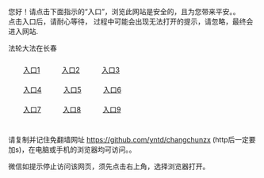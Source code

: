 您好！请点击下面指示的“入口”，浏览此网站是安全的，且为您带来平安。。 <br/>
点击入口后，请耐心等待， 过程中可能会出现无法打开的提示，请忽略，最终会进入网站. </br>

法轮大法在长春<br/>
<div style="padding:10px"><a style="margin:20px" target="_blank" href="https://d2susdzmxn4f6f.cloudfront.net/2Qpsp?qqxikq" id="ccLink1" rel="nofollow">入口1</a> <a target="_blank" style="margin:20px" href="https://d1j8zcmlqo4g87.cloudfront.net/2Qpsp?bsaqea" id="ccLink2" rel="nofollow">入口2</a> <a style="margin:20px" target="_blank" href="https://d3gw3dsgg5msfl.cloudfront.net/2Qpsp?qesqncl" id="ccLink3" rel="nofollow">入口3</a></div>

<div style="padding:10px" ><a style="margin:20px" target="_blank" href="https://d2susdzmxn4f6f.cloudfront.net/2Qpsp?qqxikq" id="ccLink4" rel="nofollow">入口4</a> <a style="margin:20px" href="https://d1j8zcmlqo4g87.cloudfront.net/2Qpsp?bsaqea" target="_blank" id="ccLink5" rel="nofollow">入口5</a> <a style="margin:20px" href="https://d3gw3dsgg5msfl.cloudfront.net/2Qpsp?qesqncl" target="_blank" id="ccLink6" rel="nofollow">入口6</a></div>

<div style="padding:10px"><a style="margin:20px" target="_blank" href="https://d2susdzmxn4f6f.cloudfront.net/2Qpsp?qqxikq" id="ccLink7" rel="nofollow">入口7</a> <a style="margin:20px" href="https://d1j8zcmlqo4g87.cloudfront.net/2Qpsp?bsaqea" target="_blank" id="ccLink8" rel="nofollow">入口8</a> <a style="margin:20px" target="_blank" href="https://d3gw3dsgg5msfl.cloudfront.net/2Qpsp?qesqncl" id="ccLink9" rel="nofollow">入口9</a></div>

<br/>



请复制并记住免翻墙网址 https://github.com/yntd/changchunzx (http后一定要加s)，在电脑或手机的浏览器均可访问。。<br/>

微信如提示停止访问该网页，须先点击右上角，选择浏览器打开。
